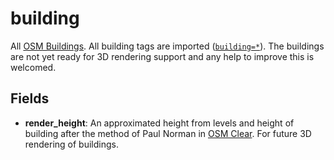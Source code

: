 # building

All [OSM Buildings](http://wiki.openstreetmap.org/wiki/Buildings). All building tags are imported ([`building=*`](http://wiki.openstreetmap.org/wiki/Key:building)). The buildings are not yet ready for 3D rendering support and any help to improve
this is welcomed.

## Fields

- **render_height**: An approximated height from levels and height of building after the method of Paul Norman in [OSM Clear](https://github.com/ClearTables/osm-clear). For future 3D rendering of buildings.



